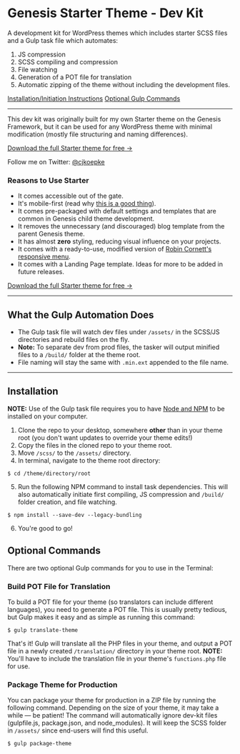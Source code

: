 # Genesis Starter Theme - Dev Kit

A development kit for WordPress themes which includes starter SCSS files and a Gulp task file which automates:

1. JS compression
2. SCSS compiling and compression
3. File watching
4. Generation of a POT file for translation
5. Automatic zipping of the theme without including the development files.

<a href="#installation">Installation/Initiation Instructions</a>
<a href="#optional-commands">Optional Gulp Commands</a>

<hr/>

This dev kit was originally built for my own Starter theme on the Genesis Framework, but it can be used for any WordPress theme with minimal modification (mostly file structuring and naming differences).

<a href="https://calvinkoepke.com/genesis-starter-theme/">Download the full Starter theme for free &rarr;</a>

Follow me on Twitter: <a href="https://twitter.com/cjkoepke">@cjkoepke</a>

### Reasons to Use Starter

- It comes accessible out of the gate.
- It's mobile-first (read why <a href="https://calvinkoepke.com/mobile-first">this is a good thing</a>).
- It comes pre-packaged with default settings and templates that are common in Genesis child theme development.
- It removes the unnecessary (and discouraged) blog template from the parent Genesis theme.
- It has almost **zero** styling, reducing visual influence on your projects.
- It comes with a ready-to-use, modified version of <a href="http://robincornett.com/genesis-responsive-menu/">Robin Cornett's responsive menu</a>.
- It comes with a Landing Page template. Ideas for more to be added in future releases.

<a href="https://calvinkoepke.com/genesis-starter-theme/">Download the full Starter theme for free &rarr;</a>

<hr/>

## What the Gulp Automation Does
- The Gulp task file will watch dev files under `/assets/` in the SCSS/JS directories and rebuild files on the fly.
- **Note:** To separate dev from prod files, the tasker will output minified files to a `/build/` folder at the theme root.
- File naming will stay the same with `.min.ext` appended to the file name.

<hr/>

## Installation
**NOTE:** Use of the Gulp task file requires you to have <a href="https://docs.npmjs.com/getting-started/installing-node">Node and NPM</a> to be installed on your computer.

1. Clone the repo to your desktop, somewhere **other** than in your theme root (you don't want updates to override your theme edits!)
2. Copy the files in the cloned repo to your theme root.
3. Move `/scss/` to the `/assets/` directory.
4. In terminal, navigate to the theme root directory:

```
$ cd /theme/directory/root 
```

5. Run the following NPM command to install task dependencies. This will also automatically initiate first compiling, JS compression and `/build/` folder creation, and file watching.

```
$ npm install --save-dev --legacy-bundling
```

6. You're good to go!

## Optional Commands
There are two optional Gulp commands for you to use in the Terminal:

### Build POT File for Translation
To build a POT file for your theme (so translators can include different languages), you need to generate a POT file. This is usually pretty tedious, but Gulp makes it easy and as simple as running this command:

```
$ gulp translate-theme
```

That's it! Gulp will translate all the PHP files in your theme, and output a POT file in a newly created `/translation/` directory in your theme root. **NOTE:** You'll have to include the translation file in your theme's `functions.php` file for use.

### Package Theme for Production
You can package your theme for production in a ZIP file by running the following command. Depending on the size of your theme, it may take a while — be patient! The command will automatically ignore dev-kit files (gulpfile.js, package.json, and node_modules). It will keep the SCSS folder in `/assets/` since end-users will find this useful.

```
$ gulp package-theme
```